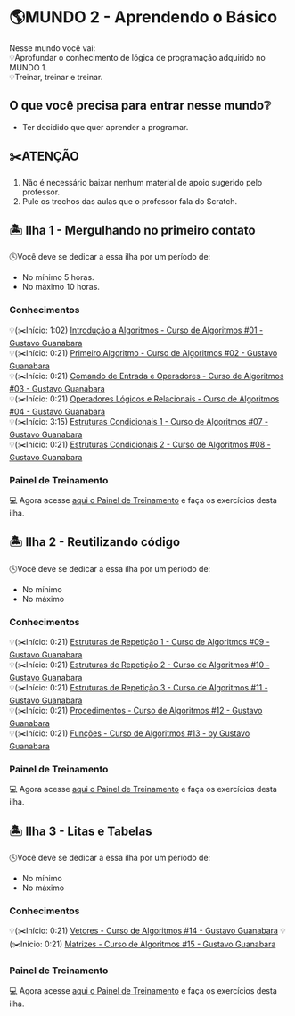 # 🌎MUNDO 2 - Aprendendo o Básico
Nesse mundo você vai:  
💡Aprofundar o conhecimento de lógica de programação adquirido no MUNDO 1.  
💡Treinar, treinar e treinar.  

## O que você precisa para entrar nesse mundo❔
* Ter decidido que quer aprender a programar.

## ✂️ATENÇÃO
1. Não é necessário baixar nenhum material de apoio sugerido pelo professor.  
1. Pule os trechos das aulas que o professor fala do Scratch.  

## 🏝 Ilha 1 - Mergulhando no primeiro contato
🕓Você deve se dedicar a essa ilha por um período de:
* No mínimo 5 horas.
* No máximo 10 horas.

### Conhecimentos
💡(✂️Início: 1:02) [Introdução a Algoritmos - Curso de Algoritmos #01 - Gustavo Guanabara](https://youtu.be/8mei6uVttho?t=62)  
💡(✂️Início: 0:21) [Primeiro Algoritmo - Curso de Algoritmos #02 - Gustavo Guanabara](https://youtu.be/M2Af7gkbbro?t=21)  
💡(✂️Início: 0:21) [Comando de Entrada e Operadores - Curso de Algoritmos #03 - Gustavo Guanabara](https://youtu.be/RDrfZ-7WE8c?t=21)  
💡(✂️Início: 0:21) [Operadores Lógicos e Relacionais - Curso de Algoritmos #04 - Gustavo Guanabara](https://youtu.be/Ig4QZNpVZYs?t=25)  
💡(✂️Início: 3:15) [Estruturas Condicionais 1 - Curso de Algoritmos #07 - Gustavo Guanabara](https://youtu.be/_g05aHdBAEY?t=195)  
💡(✂️Início: 0:21) [Estruturas Condicionais 2 - Curso de Algoritmos #08 - Gustavo Guanabara](https://youtu.be/7gGFHzqh4d8?t=21)  

### Painel de Treinamento
:computer: Agora acesse [aqui o Painel de Treinamento](https://trello.com/b/UaEjvmbR/painel-de-treinamentos) e faça os exercícios desta ilha.

## 🏝 Ilha 2 - Reutilizando código
🕓Você deve se dedicar a essa ilha por um período de:
* No mínimo 
* No máximo 

### Conhecimentos
💡(✂️Início: 0:21) [Estruturas de Repetição 1 - Curso de Algoritmos #09 - Gustavo Guanabara](https://youtu.be/U5PnCt58Q68?t=21)  
💡(✂️Início: 0:21) [Estruturas de Repetição 2 - Curso de Algoritmos #10 - Gustavo Guanabara](https://youtu.be/fP49L1i_-HU?t=21)  
💡(✂️Início: 0:21) [Estruturas de Repetição 3 - Curso de Algoritmos #11 - Gustavo Guanabara](https://youtu.be/WJQz20i7CyI?t=21)  
💡(✂️Início: 0:21) [Procedimentos - Curso de Algoritmos #12 - Gustavo Guanabara](https://youtu.be/KoNehy7rn8U?t=21)  
💡(✂️Início: 0:21) [Funções - Curso de Algoritmos #13 - by Gustavo Guanabara](https://youtu.be/-nNx7e8GzHQ?t=21)  

### Painel de Treinamento
:computer: Agora acesse [aqui o Painel de Treinamento](https://trello.com/b/UaEjvmbR/painel-de-treinamentos) e faça os exercícios desta ilha.

## 🏝 Ilha 3 - Litas e Tabelas
🕓Você deve se dedicar a essa ilha por um período de:
* No mínimo
* No máximo

### Conhecimentos
💡(✂️Início: 0:21) [Vetores - Curso de Algoritmos #14 - Gustavo Guanabara](https://youtu.be/j9473xQ39vY?t=20)
💡(✂️Início: 0:21) [Matrizes - Curso de Algoritmos #15 - Gustavo Guanabara](https://youtu.be/hkE9WrjpAAk?t=21)

### Painel de Treinamento
:computer: Agora acesse [aqui o Painel de Treinamento](https://trello.com/b/UaEjvmbR/painel-de-treinamentos) e faça os exercícios desta ilha.
